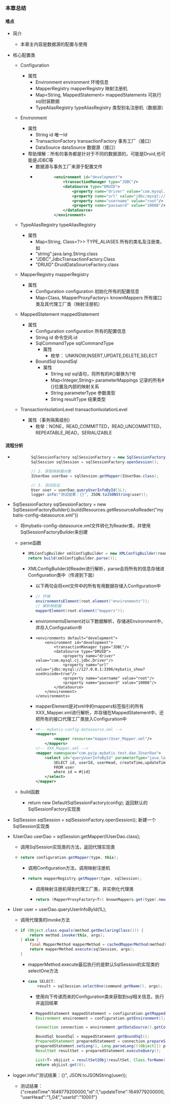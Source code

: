 ### 本章总结

#### 难点

- 简介
  - 本章主内容是数据源的配置与使用
  
- 核心配置类
  - Configuration
    - 属性
      - Environment environment 环境信息
      - MapperRegistry mapperRegistry 映射注册机
      - Map<String, MappedStatement> mappedStatements 可执行sql封装数据
      - TypeAliasRegistry typeAliasRegistry 类型别名注册机（数据源）
  - Environment
    - 属性
      - String id 唯一Id
      - TransactionFactory transactionFactory 事务工厂（接口）
      - DataSource dataSource 数据源（接口）
    - 帮助理解：所有的事务都是针对于不同的数据源的，可能是Druid,也可能是JDBC等
      - 数据源与事务工厂来源于配置文件 
      - ```xml
                <environment id="development">
                    <transactionManager type="JDBC"/>
                    <dataSource type="DRUID">
                        <property name="driver" value="com.mysql.cj.jdbc.Driver"/>
                        <property name="url" value="jdbc:mysql://127.0.0.1:3306/mybatis_show?useUnicode=true"/>
                        <property name="username" value="root"/>
                        <property name="password" value="10086"/>
                    </dataSource>
                </environment>
  - TypeAliasRegistry typeAliasRegistry
  
    - 属性
      - Map<String, Class<?>> TYPE_ALIASES 所有的类名及注册类，如
      - "string":java.lang.String.class
      - "JDBC",JdbcTransactionFactory.Class
      - "DRUID":DruidDataSourceFactory.class
  - MapperRegistry mapperRegistry
  
    - 属性
      - Configuration configuration 初始化所有的配置信息
      - Map<Class<?>, MapperProxyFactory<?>> knownMappers 所有接口类及其代理工厂类（映射注册机）
  
  - MappedStatement mappedStatement
    - 属性
      - Configuration configuration 所有的配置信息
      - String id 命令空间.id
      - SqlCommandType sqlCommandType
        - 属性
          - 枚举： UNKNOW,INSERT,UPDATE,DELETE,SELECT
      - BoundSql boundSql
        - 属性
          - String sql sql语句，将所有的#{}替换为?号
          - Map<Integer,String> parameterMappings 记录的所有#{}位置及内部的映射关系
          - String parameterType  参数类型
          - String resultType  结果类型
  - TransactionIsolationLevel transactionIsolationLevel
    - 属性（事务隔离级别）
      - 枚举：NONE，READ_COMMITTED，READ_UNCOMMITTED，REPEATABLE_READ，SERIALIZABLE

#### 流程分析

- ```java
          SqlSessionFactory sqlSessionFactory = new SqlSessionFactoryBuilder().build(Resources.getResourceAsReader("mybatis-config-datasource.xml"));
          SqlSession sqlSession = sqlSessionFactory.openSession();
  
          // 2. 获取映射器对象
          IUserDao userDao = sqlSession.getMapper(IUserDao.class);
  
          // 3. 测试验证
          User user = userDao.queryUserInfoById(1L);
          logger.info("测试结果：{}", JSON.toJSONString(user));
  ```

- SqlSessionFactory sqlSessionFactory = new SqlSessionFactoryBuilder().build(Resources.getResourceAsReader("mybatis-config-datasource.xml"))

  - 将mybatis-config-datasource.xml文件转化为Reader类，并使用SqlSessionFactoryBuilder来创建

  - parse函数

    - ```java
      XMLConfigBuilder xmlConfigBuilder = new XMLConfigBuilder(reader);
      return build(xmlConfigBuilder.parse());
      ```

    - XMLConfigBuilder对Reader进行解析，parse会将所有的信息存储进Configuration类中（传递到下面）

      - 以下两句会将xml文件中的所有有用数据存储入Configuration中

      - ```java
        // 环境
        environmentsElement(root.element("environments"));
        // 解析映射器
        mapperElement(root.element("mappers"));
        ```

      - environmentsElement对以下数据解析，存储进Environment中，并存入Configuration中

      - ```
        <environments default="development">
            <environment id="development">
                <transactionManager type="JDBC"/>
                <dataSource type="DRUID">
                    <property name="driver" value="com.mysql.cj.jdbc.Driver"/>
                    <property name="url" value="jdbc:mysql://127.0.0.1:3306/mybatis_show?useUnicode=true"/>
                    <property name="username" value="root"/>
                    <property name="password" value="10086"/>
                </dataSource>
            </environment>
        </environments>
        ```

      - mapperElement是对xml中的mappers标签指引的所有XXX_Mapper.xml进行解析，并存储在MappedStatement中，还把所有的接口代理工厂类放入Configuration中

      - ```xml
        <!-- mybatis-config-datasource.xml -->   
        <mappers>
                <mapper resource="mapper/User_Mapper.xml"/>
            </mappers>
        <!-- XXX_Mapper.xml -->   
        <mapper namespace="com.pyip.mybatis.test.dao.IUserDao">
            <select id="queryUserInfoById" parameterType="java.lang.Long" resultType="com.pyip.mybatis.test.po.User">
                SELECT id, userId, userHead, createTime,updateTime
                FROM user
                where id = #{id}
            </select>
        </mapper>
        ```

  - build函数
    - return new DefaultSqlSessionFactory(config); 返回默认的SqlSessionFactory实现类

- SqlSession sqlSession = sqlSessionFactory.openSession(); 新建一个SqlSession实现类

- IUserDao userDao = sqlSession.getMapper(IUserDao.class);

  - 调用SqlSession实现类的方法，返回代理实现类

  - ```java
    return configuration.getMapper(type, this);
    ```

    - 调用Configuration方法，调用映射注册机

    - ```java
      return mapperRegistry.getMapper(type, sqlSession);
      ```

      - 调用映射注册机得到代理工厂类，并实例化代理类

      - ```java
        return (MapperProxyFactory<T>) knownMappers.get(type).newInstance(sqlSession)
        ```

- User user = userDao.queryUserInfoById(1L);

  - 调用代理类的invoke方法

  - ```java
    if (Object.class.equals(method.getDeclaringClass())) {
        return method.invoke(this, args);
    } else {
        final MapperMethod mapperMethod = cachedMapperMethod(method);
        return mapperMethod.execute(sqlSession, args);
    }
    ```

    - mapperMethod.execute最后执行的是默认SqlSession的实现类的selectOne方法

    - ```java
      case SELECT:
          result = sqlSession.selectOne(command.getName(), args);
      ```

      - 使用向下传递而来的Configuration类来获取到sql相关信息，执行并返回结果

      - ```java
        MappedStatement mappedStatement = configuration.getMappedStatement(statement);
        Environment environment = configuration.getEnvironment();
        
        Connection connection = environment.getDataSource().getConnection();
        
        BoundSql boundSql = mappedStatement.getBoundSql();
        PreparedStatement preparedStatement = connection.prepareStatement(boundSql.getSql());
        preparedStatement.setLong(1, Long.parseLong(((Object[]) parameter)[0].toString()));
        ResultSet resultSet = preparedStatement.executeQuery();
        
        List<T> objList = resultSet2Obj(resultSet, Class.forName(boundSql.getResultType()));
        return objList.get(0);
        ```

- logger.info("测试结果：{}", JSON.toJSONString(user));
  - 测试结果：{"createTime":1649779200000,"id":1,"updateTime":1649779200000,"userHead":"1_04","userId":"10001"}
